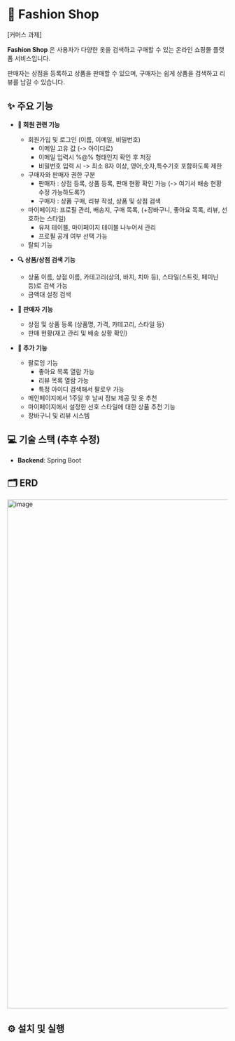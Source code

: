 # 👗 Fashion Shop
[커머스 과제]

**Fashion Shop** 은 사용자가 다양한 옷을 검색하고 구매할 수 있는 온라인 쇼핑몰 플랫폼 서비스입니다. 

판매자는 상점을 등록하고 상품을 판매할 수 있으며, 구매자는 쉽게 상품을 검색하고 리뷰를 남길 수 있습니다.

## ✨ 주요 기능

- **👥 회원 관련 기능**
  - 회원가입 및 로그인 (이름, 이메일, 비밀번호)
    - 이메일 고유 값 (-> 아이디로)
    - 이메일 입력시 %@% 형태인지 확인 후 저장
    - 비밀번호 입력 시 -> 최소 8자 이상, 영어,숫자,특수기호 포함하도록 제한
  - 구매자와 판매자 권한 구분
    - 판매자 : 상점 등록, 상품 등록, 판매 현황 확인 가능 (-> 여기서 배송 현황 수정 가능하도록?)
    - 구매자 : 상품 구매, 리뷰 작성, 상품 및 상점 검색
  - 마이페이지: 프로필 관리, 배송지, 구매 목록, (+장바구니, 좋아요 목록, 리뷰, 선호하는 스타일)
    - 유저 테이블, 마이페이지 테이블 나누어서 관리
    - 프로필 공개 여부 선택 가능
  - 탈퇴 기능

- **🔍 상품/상점 검색 기능**
  - 상품 이름, 상점 이름, 카테고리(상의, 바지, 치마 등), 스타일(스트릿, 페미닌 등)로 검색 가능
  - 금액대 설정 검색

- **🛒 판매자 기능**
  - 상점 및 상품 등록 (상품명, 가격, 카테고리, 스타일 등)
  - 판매 현황(재고 관리 및 배송 상황 확인)

- **🚀 추가 기능**
  - 팔로잉 기능
    - 좋아요 목록 열람 가능
    - 리뷰 목록 열람 가능
    - 특정 아이디 검색해서 팔로우 가능
  - 메인페이지에서 1주일 후 날씨 정보 제공 및 옷 추천
  - 마이페이지에서 설정한 선호 스타일에 대한 상품 추천 기능
  - 장바구니 및 리뷰 시스템

## 💻 기술 스택 (추후 수정)

- **Backend**: Spring Boot


## 🗂️ ERD
<img width="1160" alt="image" src="https://github.com/user-attachments/assets/d00d5875-fcac-42da-baed-56d70fc4c25b">




## ⚙️ 설치 및 실행

